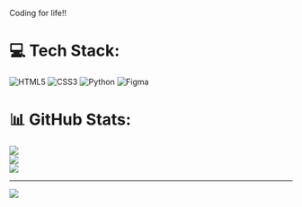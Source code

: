 Coding for life!!


# 💻 Tech Stack:
![HTML5](https://img.shields.io/badge/html5-%23E34F26.svg?style=for-the-badge&logo=html5&logoColor=white) ![CSS3](https://img.shields.io/badge/css3-%231572B6.svg?style=for-the-badge&logo=css3&logoColor=white) ![Python](https://img.shields.io/badge/python-3670A0?style=for-the-badge&logo=python&logoColor=ffdd54) ![Figma](https://img.shields.io/badge/figma-%23F24E1E.svg?style=for-the-badge&logo=figma&logoColor=white)
# 📊 GitHub Stats:
![](https://github-readme-stats.vercel.app/api?username=gooosey&theme=apprentice&hide_border=false&include_all_commits=true&count_private=true)<br/> ![](https://nirzak-streak-stats.vercel.app/?user=gooosey&theme=apprentice&hide_border=false)<br/>
![](https://github-readme-stats.vercel.app/api/top-langs/?username=gooosey&theme=apprentice&hide_border=false&include_all_commits=true&count_private=true&layout=compact)

---
[![](https://visitcount.itsvg.in/api?id=gooosey&icon=0&color=0)](https://visitcount.itsvg.in)

<!-- Proudly created with GPRM ( https://gprm.itsvg.in ) -->
